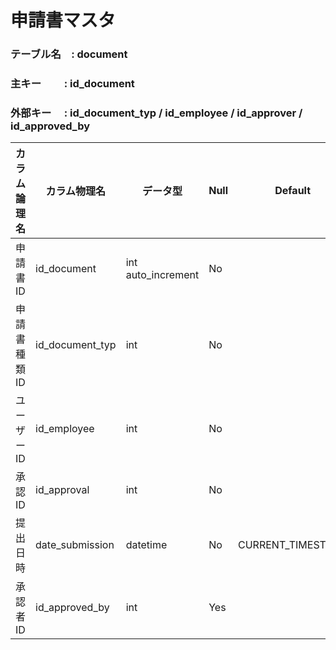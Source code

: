 # 申請書マスタ

### テーブル名　: document
### 主キー　 　: id_document
### 外部キー　 : id_document_typ / id_employee / id_approver / id_approved_by

| カラム論理名   | カラム物理名            | データ型     | Null | Default  | 例                        | 備考 |
| -------- | ----------------- | ---------------------- | ---- | ------- | -------------------------- | -- |
| 申請書 ID    | id\_document      | int auto\_increment    | No   |         | 5001                     |    |
| 申請書種類 ID | id\_document\_typ | int                    | No   |         | 1                     |    |
| ユーザー ID  | id\_employee      | int                    | No   |         | 1001                   |    |
| 承認 ID     | id_approval  | int                          | No   |         | 1002                |    |
| 提出日時   | date\_submission | datetime | No   | CURRENT\_TIMESTAMP | 2025-06-01 10:30:00 | 提出日時    |
| 承認者 ID   | id\_approved\_by     | int                    | Yes  |         | 1010                   |    |